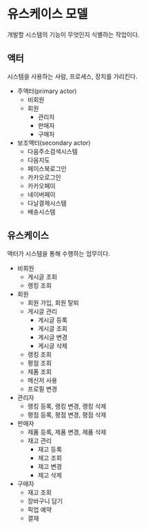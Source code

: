 # 유스케이스 모델

개발할 시스템의 기능이 무엇인지 식별하는 작업이다.

## 액터

시스템을 사용하는 사람, 프로세스, 장치를 가리킨다.

- 주액터(primary actor)
    - 비회원
    - 회원
        - 관리자
        - 판매자
        - 구매자
- 보조액터(secondary actor)
    - 다음주소검색시스템
    - 다음지도
    - 페이스북로그인
    - 카카오로그인
    - 카카오페이
    - 네이버페이
    - 다날결제시스템
    - 배송시스템

## 유스케이스

액터가 시스템을 통해 수행하는 업무이다.

- 비회원
    - 게시글 조회
    - 랭킹 조회
- 회원
    - 회원 가입, 회원 탈퇴
    - 게시글 관리
        - 게시글 등록
        - 게시글 조회
        - 게시글 변경
        - 게시글 삭제
    - 랭킹 조회
    - 평점 조회
    - 제품 조회
    - 메신저 사용
    - 프로필 변경
- 관리자
    - 랭킹 등록, 랭킹 변경, 랭킹 삭제
    - 평점 등록, 평점 변경, 평점 삭제
- 판매자
    - 제품 등록, 제품 변경, 제품 삭제
    - 재고 관리
        - 재고 등록
        - 제고 조회
        - 제고 변경
        - 제고 삭제
- 구매자
    - 재고 조회
    - 장바구니 담기
    - 픽업 예약
    - 결재